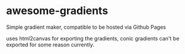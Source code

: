 # awesome-gradients
Simple gradient maker, compatible to be hosted via Github Pages

uses html2canvas for exporting the gradients, conic gradients can't be exported for some reason currently.
